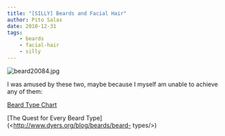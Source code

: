 ```yaml
---
title: "[SILLY] Beards and Facial Hair"
author: Pito Salas
date: 2010-12-31
tags:
    - beards
    - facial-hair
    - silly
---
```




![beard20084.jpg](https://i0.wp.com/www.dyers.org/images/beard2008/beard20084.jpg?w=584)

I was amused by these two, maybe because I myself am unable to achieve any of
them:

[Beard Type Chart](<http://www.dyers.org/blog/beards/beard-type-chart/>)

[The Quest for Every Beard Type](<http://www.dyers.org/blog/beards/beard-
types/>)


